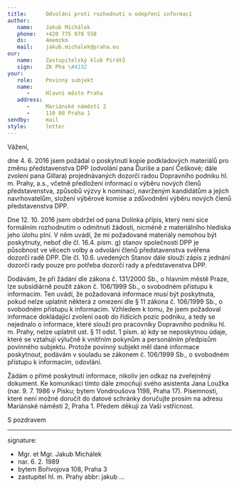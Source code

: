 ```yaml
---
title:      Odvolání proti rozhodnutí o odepření informací
author:
   name:    Jakub Michálek
   phone:   +420 775 978 550
   ds:      4memzkm
   mail:    jakub.michalek@praha.eu
our:
   name:    Zastupitelský klub Pirátů
   sign:    ZK Pha \#4132
your:
   role:    Povinný subjekt
   name:    
      -     Hlavní město Praha
   address:
      -     Mariánské náměstí 2
      -     110 00 Praha 1
sendby:     mail
style:      letter
---
```


Vážení,

dne 4. 6. 2016 jsem požádal o poskytnutí kopie podkladových materiálů pro změnu představenstva DPP (odvolání pana Ďuriše a paní Češkové; dále zvolení pana Gillara) projednávaných dozorčí radou Dopravního podniku hl. m. Prahy, a.s., včetně předložení informací o výběru nových členů představenstva, způsobů výzvy k nominaci, navrženým kandidátům a jejich navrhovatelům, složení výběrové komise a zdůvodnění výběru nových členů představenstva DPP. 

Dne 12. 10. 2016 jsem obdržel od pana Dolínka přípis, který není sice formálním rozhodnutím o odmítnutí žádosti, nicméně z materiálního hlediska jeho úlohu plní. V něm uvádí, že mi požadované materiály nemohou být poskytnuty, neboť dle čl. 16.4. písm. g) stanov společnosti DPP je působnost ve věcech volby a odvolání členů představenstva svěřena dozorčí radě DPP. Dle čl. 10.6. uvedených Stanov dále slouží zápis z jednání dozorčí rady pouze pro potřeba dozorčí rady a představenstva DPP. 

Dodávám, že při žádání dle zákona č. 131/2000 Sb., o hlavním městě Praze, lze subsidiárně použít zákon č. 106/1999 Sb., o svobodném přístupu k informacím. Ten uvádí, že požadovaná informace musí být poskytnuta, pokud nelze uplatnit některá z omezení dle § 11 zákona č. 106/1999 Sb., o svobodném přístupu k informacím. Vzhledem k tomu, že jsem požadoval informace dokládající zvolení osob do řídících pozic podniku, a tedy se nejednalo o informace, které slouží pro pracovníky Dopravního podniku hl. m. Prahy, nelze uplatnit ust. § 11 odst. 1 písm. a) kdy se neposkytnou údaje, které se vztahují výlučně k vnitřním pokynům a personálním předpisům povinného subjektu. Protože povinný subjekt měl dané informace poskytnout, podávám v souladu se zákonem č. 106/1999 Sb., o svobodném přístupu k informacím, odovlání. 

Žádám o přímé poskytnutí informace, nikoliv jen odkaz na zveřejněný dokument. Ke komunikaci tímto dále zmocňuji svého asistenta Jana Loužka (nar. 9. 7. 1986 v Písku; bytem Vondroušova 1198, Praha 17). Písemnosti, které není možné doručit do datové schránky doručujte prosím na adresu Mariánské náměstí 2, Praha 1. Předem děkuji za Vaši vstřícnost.

S pozdravem

---
signature: 
  - Mgr. et Mgr. Jakub Michálek
  - nar. 6. 2. 1989
  - bytem Bořivojova 108, Praha 3
  - zastupitel hl. m. Prahy
abbr:       jakub
...
